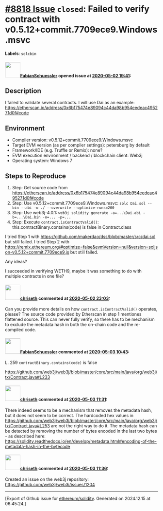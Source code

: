 # [\#8818 Issue](https://github.com/ethereum/solidity/issues/8818) `closed`: Failed to verify contract with v0.5.12+commit.7709ece9.Windows.msvc
**Labels**: `solcbin`


#### <img src="https://avatars.githubusercontent.com/u/10107422?v=4" width="50">[FabianSchuessler](https://github.com/FabianSchuessler) opened issue at [2020-05-02 19:41](https://github.com/ethereum/solidity/issues/8818):

## Description

I failed to validate several contracts. I will use Dai as an example: https://etherscan.io/address/0x6b175474e89094c44da98b954eedeac495271d0f#code

## Environment

- Compiler version: v0.5.12+commit.7709ece9.Windows.msvc
- Target EVM version (as per compiler settings): petersburg by default
- Framework/IDE (e.g. Truffle or Remix): none?
- EVM execution environment / backend / blockchain client: Web3j
- Operating system: Windows 7

## Steps to Reproduce

1. Step: Get source code from https://etherscan.io/address/0x6b175474e89094c44da98b954eedeac495271d0f#code
2. Step: Use v0.5.12+commit.7709ece9.Windows.msvc: ```solc Dai.sol --bin --abi -o ./ --overwrite --optimize-runs=200```
3. Step: Use web3j-4.0.1: ```web3j solidity generate -a=...\Dai.abi -b=...\Dai.bin -o=... -p=...```
4. Step: Execute ```contract.isContractValid()```: this.contractBinary.contains(code) is false in Contract.class

I tried Step 1 with https://github.com/makerdao/dss/blob/master/src/dai.sol but still failed.
I tried Step 2 with https://remix.ethereum.org/#optimize=false&evmVersion=null&version=soljson-v0.5.12+commit.7709ece9.js but still failed.

Any ideas?

I succeeded in verifying WETH9, maybe it was something to do with multiple contracts in one file?

#### <img src="https://avatars.githubusercontent.com/u/9073706?v=4" width="50">[chriseth](https://github.com/chriseth) commented at [2020-05-02 23:03](https://github.com/ethereum/solidity/issues/8818#issuecomment-623026930):

Can you provide more details on how `contract.isContractValid()` operates, please? The source code provided by Etherscan in step 1 mentiones flattened source. This can never fully verify, so there has to be mechanism to exclude the metadata hash in both the on-chain code and the re-compiled code.

#### <img src="https://avatars.githubusercontent.com/u/10107422?v=4" width="50">[FabianSchuessler](https://github.com/FabianSchuessler) commented at [2020-05-03 10:43](https://github.com/ethereum/solidity/issues/8818#issuecomment-623089943):

L. 259 `contractBinary.contains(code)` is false

https://github.com/web3j/web3j/blob/master/core/src/main/java/org/web3j/tx/Contract.java#L233

#### <img src="https://avatars.githubusercontent.com/u/9073706?v=4" width="50">[chriseth](https://github.com/chriseth) commented at [2020-05-03 11:31](https://github.com/ethereum/solidity/issues/8818#issuecomment-623095649):

There indeed seems to be a mechanism that removes the metadata hash, but it does not seem to be correct. The hardcoded hex values in https://github.com/web3j/web3j/blob/master/core/src/main/java/org/web3j/tx/Contract.java#L253 are not the right way to do it. The metadata hash can be detected by removing the number of bytes encoded in the last two bytes - as described here: https://solidity.readthedocs.io/en/develop/metadata.html#encoding-of-the-metadata-hash-in-the-bytecode

#### <img src="https://avatars.githubusercontent.com/u/9073706?v=4" width="50">[chriseth](https://github.com/chriseth) commented at [2020-05-03 11:36](https://github.com/ethereum/solidity/issues/8818#issuecomment-623096251):

Created an issue on the web3j repository: https://github.com/web3j/web3j/issues/1204


-------------------------------------------------------------------------------



[Export of Github issue for [ethereum/solidity](https://github.com/ethereum/solidity). Generated on 2024.12.15 at 06:45:24.]
